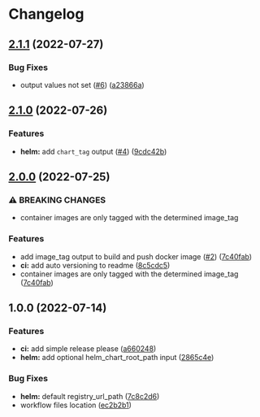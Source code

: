 # Changelog

## [2.1.1](https://github.com/KaiserXLabs/github-action-workflows/compare/v2.1.0...v2.1.1) (2022-07-27)


### Bug Fixes

* output values not set ([#6](https://github.com/KaiserXLabs/github-action-workflows/issues/6)) ([a23866a](https://github.com/KaiserXLabs/github-action-workflows/commit/a23866a5ad922440a6837287d0a5c89ce562570c))

## [2.1.0](https://github.com/KaiserXLabs/github-action-workflows/compare/v2.0.0...v2.1.0) (2022-07-26)


### Features

* **helm:** add `chart_tag` output ([#4](https://github.com/KaiserXLabs/github-action-workflows/issues/4)) ([9cdc42b](https://github.com/KaiserXLabs/github-action-workflows/commit/9cdc42b48e585769a1f089b56bde2a5fa45b6191))

## [2.0.0](https://github.com/KaiserXLabs/github-action-workflows/compare/v1.0.0...v2.0.0) (2022-07-25)


### ⚠ BREAKING CHANGES

* container images are only tagged with the determined image_tag

### Features

* add image_tag output to build and push docker image ([#2](https://github.com/KaiserXLabs/github-action-workflows/issues/2)) ([7c40fab](https://github.com/KaiserXLabs/github-action-workflows/commit/7c40fabff8066cab0a135ffb882b63c0a744c504))
* **ci:** add auto versioning to readme ([8c5cdc5](https://github.com/KaiserXLabs/github-action-workflows/commit/8c5cdc5a3f2124fcb2fd308b473e1af3464d43e0))
* container images are only tagged with the determined image_tag ([7c40fab](https://github.com/KaiserXLabs/github-action-workflows/commit/7c40fabff8066cab0a135ffb882b63c0a744c504))

## 1.0.0 (2022-07-14)


### Features

* **ci:** add simple release please ([a660248](https://github.com/KaiserXLabs/github-action-workflows/commit/a6602480af15652ccc3c5e44f0cc3408dd75e11d))
* **helm:** add optional helm_chart_root_path input ([2865c4e](https://github.com/KaiserXLabs/github-action-workflows/commit/2865c4e2c7d616ae4efcbfd2d7ab577ee6130e9a))


### Bug Fixes

* **helm:** default registry_url_path ([7c8c2d6](https://github.com/KaiserXLabs/github-action-workflows/commit/7c8c2d6000a380e15b80a0a6f153adde3960961f))
* workflow files location ([ec2b2b1](https://github.com/KaiserXLabs/github-action-workflows/commit/ec2b2b15986eac711ef65c7317af03d0294ecbb9))

